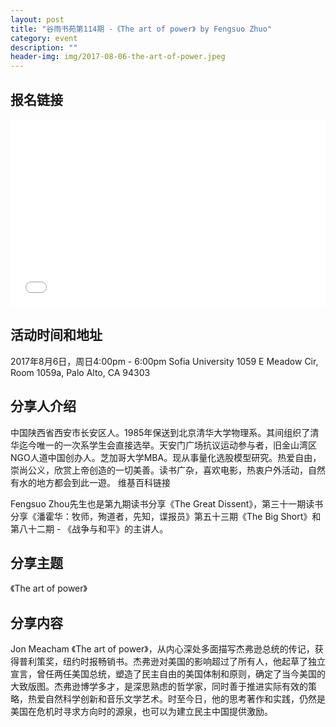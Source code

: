 ```yaml
---
layout: post
title: "谷雨书苑第114期 -《The art of power》 by Fengsuo Zhuo"
category: event
description: ""
header-img: img/2017-08-06-the-art-of-power.jpeg
---
```


## 报名链接
<div style="width:100%; text-align:left;" ><iframe src="//eventbrite.com/tickets-external?eid=36677124266&ref=etckt" frameborder="0" height="300" width="100%" vspace="0" hspace="0" marginheight="5" marginwidth="5" scrolling="auto" allowtransparency="true"></iframe></div>

## 活动时间和地址
2017年8月6日，周日4:00pm - 6:00pm
Sofia University
1059 E Meadow Cir, Room 1059a,
Palo Alto, CA 94303

## 分享人介绍

中国陕西省西安市长安区人。1985年保送到北京清华大学物理系。其间组织了清华迄今唯一的一次系学生会直接选举。天安门广场抗议运动参与者，旧金山湾区NGO人道中国创办人。芝加哥大学MBA。现从事量化选股模型研究。热爱自由，崇尚公义，欣赏上帝创造的一切美善。读书广杂，喜欢电影，热衷户外活动，自然有水的地方都会到此一遊。 维基百科链接

Fengsuo Zhou先生也是第九期读书分享《The Great Dissent》，第三十一期读书分享《潘霍华：牧师，殉道者，先知，谍报员》第五十三期《The Big Short》和第八十二期 - 《战争与和平》的主讲人。

## 分享主题

《The art of power》


## 分享内容 

Jon Meacham 《The art of power》，从内心深处多面描写杰弗逊总统的传记，获得普利策奖，纽约时报畅销书。杰弗逊对美国的影响超过了所有人，他起草了独立宣言，曾任两任美国总统，塑造了民主自由的美国体制和原则，确定了当今美国的大致版图。杰弗逊博学多才，是深思熟虑的哲学家，同时善于推进实际有效的策略，热爱自然科学创新和音乐文学艺术。时至今日，他的思考著作和实践，仍然是美国在危机时寻求方向时的源泉，也可以为建立民主中国提供激励。

